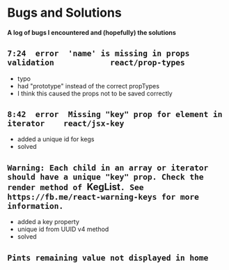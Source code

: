 # Bugs and Solutions
#### A log of bugs I encountered and (hopefully) the solutions




## `7:24  error  'name' is missing in props validation            react/prop-types`

* typo
* had "prototype" instead of the correct propTypes
* I think this caused the props not to be saved correctly



## `8:42  error  Missing "key" prop for element in iterator    react/jsx-key`

* added a unique id for kegs
* solved



## `Warning: Each child in an array or iterator should have a unique "key" prop. Check the render method of `KegList`. See https://fb.me/react-warning-keys for more information.`

* added a key property
* unique id from UUID v4 method
* solved


## `Pints remaining value not displayed in home`
